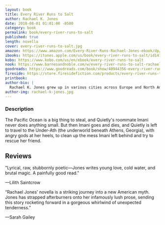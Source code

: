 ```yaml
---
layout: book
title: Every River Runs to Salt
author: Rachael K. Jones
date: 2018-08-01 01:01:00 -0500
category: book
permalink: book/every-river-runs-to-salt
published: true
length: novella
cover: every-river-runs-to-salt.jpg
amazon: https://www.amazon.com/Every-River-Runs-Rachael-Jones-ebook/dp/B07DM5S8TY/ref=sr_1_1?ie=UTF8&qid=1532540394&sr=8-1&keywords=every+river+runs+to+salt
ibooks: https://itunes.apple.com/us/book/every-river-runs-to-salt/id1416637800?ls=1&mt=11
kobo: https://www.kobo.com/us/en/ebook/every-river-runs-to-salt
nook: https://www.barnesandnoble.com/w/every-river-runs-to-salt-rachael-k-jones/1128904287?ean=2940161993897
goodreads: https://www.goodreads.com/book/show/40944356-every-river-runs-to-salt?from_search=true
fireside: https://store.firesidefiction.com/products/every-river-runs-to-salt-by-rachael-k-jones
printbook:
author-bio: |
  Rachael K. Jones grew up in various cities across Europe and North America, picked up (and mostly forgot) six languages, and acquired several degrees in the arts and sciences. Now she writes speculative fiction in Portland, Oregon. Contrary to the rumors, she is probably not a secret android. Rachael is a World Fantasy Award nominee and Tiptree Award honoree. Her fiction has appeared in dozens of venues worldwide, including _Lightspeed_, _Beneath Ceaseless Skies_, _Strange Horizons_, and _PodCastle_. Follow her on Twitter [@RachaelKJones](https://twitter.com/RachaelKJones).
author-img: rachael-k-jones.jpg
---
```


### Description

The Pacific Ocean is a big thing to steal, and Quietly's roommate Imani never does anything small. But then Imani goes and dies, and Quietly is left to travel to the Under-Ath (the underworld beneath Athens, Georgia), with angry gods at her heels, to clean up the mess Imani left behind and try to rescue her friend.

## Reviews
"Lyrical, raw, stubbornly poetic—Jones writes young love, cold water, and brutal magic. A painfully good read."

—Lilith Saintcrow

“Rachael Jones' novella is a striking journey into a new American myth. Jones has strapped afterburners onto her infamously lush prose, sending this story rocketing forward in a gorgeous whirlwind of unexpected tenderness.”

—Sarah Gailey
